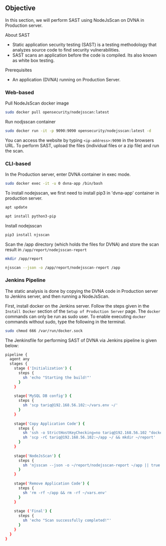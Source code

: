 ## Objective

In this section, we will perform SAST using NodeJsScan on DVNA in Production server.

About SAST

-   Static application security testing (SAST) is a testing methodology that analyzes source code to find security vulnerabilities.
-   SAST scans an application before the code is compiled. Its also known as white box testing.

Prerequisites

-   An application (DVNA) running on Production Server.

### Web-based

Pull NodeJsScan docker image

```bash
sudo docker pull opensecurity/nodejsscan:latest
```
    
Run nodjsscan container

```bash
sudo docker run -it -p 9090:9090 opensecurity/nodejsscan:latest -d
```
    
You can access the website by typing `<ip-address>:9090` in the browsers URL. To perform SAST, upload the files (individual files or a zip file) and run the scan.

### CLI-based

In the Production server, enter DVNA container in exec mode.

```bash
sudo docker exec -it -u 0 dvna-app /bin/bash
```

To install nodejsscan, we first need to install pip3 in 'dvna-app' container in production server.

```bash
apt update

apt install python3-pip
```

Install nodejsscan

```bash
pip3 install njsscan
```

Scan the /app directory (which holds the files for DVNA) and store the scan result in `/app/report/nodejsscan-report`

```bash
mkdir /app/report

njsscan --json -o /app/report/nodejsscan-report /app
```


### Jenkins Pipeline

The static analysis is done by copying the DVNA code in Production server to Jenkins server, and then running a NodeJsScan.

First, install docker on the Jenkins server. Follow the steps given in the `Install Docker` section of the `Setup of Production Server` page. The `docker` commands can only be run as sudo user. To enable executing `docker` commands without sudo, type the following in the terminal.

```bash
sudo chmod 666 /var/run/docker.sock
```

The Jenkinsfile for performing SAST of DVNA via Jenkins pipeline is given below:

```bash
pipeline {
  agent any
  stages {
    stage ('Initialization') {
      steps {
        sh 'echo "Starting the build!"'
      }
    }
    
    stage('MySQL DB config') {
      steps {
        sh 'scp tariq@192.168.56.102:~/vars.env ~/'
      }
    }
    
    stage('Copy Application Code') {
      steps {
        sh 'ssh -o StrictHostKeyChecking=no tariq@192.168.56.102 "docker cp dvna-app:/app/ ~/"'
        sh 'scp -rC tariq@192.168.56.102:~/app ~/ && mkdir ~/report'
      }
    }
    
    stage('NodeJsScan') {
      steps {
        sh 'njsscan --json -o ~/report/nodejsscan-report ~/app || true'
      }
    }
    
    stage('Remove Application Code') {
      steps {
        sh 'rm -rf ~/app && rm -rf ~/vars.env'
      }
    }
    
    stage ('Final') {
      steps {
        sh 'echo "Scan successfully completed!"'
      }
    }
  }
}
```
